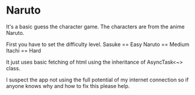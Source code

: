 # Naruto
It's a basic guess the character game. The characters are from the anime Naruto.

First you have to set the difficulty level.
Sasuke == Easy
Naruto == Medium
Itachi == Hard

It just uses basic fetching of html using the inheritance of AsyncTask<~> class.

I suspect the app not using the full potential of my internet connection so if anyone knows why and how to fix this please help.
